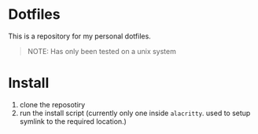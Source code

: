 # Dotfiles

This is a repository for my personal dotfiles.

> NOTE: Has only been tested on a unix system

# Install
1. clone the reposotiry
2. run the install script (currently only one inside `alacritty`. used to setup symlink to the required location.)

